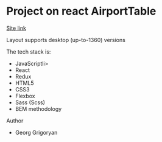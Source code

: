 <h1> Project on react AirportTable </h1>

<a href="https://61972583eb060461a9cbcbbb--affectionate-shockley-e0e93b.netlify.app/">Site link</a>

<p>Layout supports desktop (up-to-1360) versions</p>

<p>The tech stack is:</p>
<ul>
<li>JavaScriptli></li>
<li>React</li>
<li>Redux</li>
<li>HTML5</li>
<li>CSS3</li>
<li>Flexbox</li>
<li>Sass (Scss)</li>
<li>BEM methodology</li>
</ul>
<p>Author</p>
<ul>
<li>Georg Grigoryan</li>
<ul>

